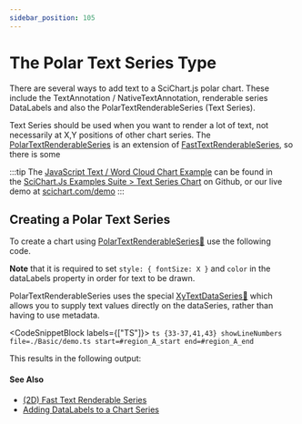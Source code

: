 ```yaml
---
sidebar_position: 105
---
```


# The Polar Text Series Type

There are several ways to add text to a SciChart.js polar chart. These include the TextAnnotation / NativeTextAnnotation, renderable series DataLabels and also the PolarTextRenderableSeries (Text Series).

Text Series should be used when you want to render a lot of text, not necessarily at X,Y positions of other chart series. The [PolarTextRenderableSeries](https://www.scichart.com/documentation/js/current/typedoc/classes/polartextrenderableseries.html) is an extension of [FastTextRenderableSeries](https://www.scichart.com/documentation/js/current/typedoc/classes/fasttextrenderableseries.html), so there is some

:::tip
The [JavaScript Text / Word Cloud Chart Example](https://www.scichart.com/demo/javascript-text-chart) can be found in the [SciChart.Js Examples Suite > Text Series Chart](https://github.com/ABTSoftware/SciChart.JS.Examples/tree/master/Examples/src/components/Examples/Charts2D/BasicChartTypes/TextSeriesChart) on Github, or our live demo at [scichart.com/demo](https://www.scichart.com/demo/javascript-line-chart)
:::

Creating a Polar Text Series
----------------------

To create a chart using [PolarTextRenderableSeries:blue_book:](https://www.scichart.com/documentation/js/current/typedoc/classes/polartextrenderableseries.html) use the following code. 

**Note** that it is required to set `style: { fontSize: X }` and `color` in the dataLabels property in order for text to be drawn. 

PolarTextRenderableSeries uses the special [XyTextDataSeries:blue_book:](https://www.scichart.com/documentation/js/current/typedoc/classes/xytextdataseries.html) which allows you to supply text values directly on the dataSeries, rather than having to use metadata. 

<CodeSnippetBlock labels={["TS"]}>
    ```ts {33-37,41,43} showLineNumbers file=./Basic/demo.ts start=#region_A_start end=#region_A_end
    ```
</CodeSnippetBlock>

This results in the following output: 

<LiveDocSnippet name="./Basic/demo" />

#### See Also

* [(2D) Fast Text Renderable Series](docusaurus/docs/2d-charts/chart-types/fast-text-renderable-series)
* [Adding DataLabels to a Chart Series](/2d-charts/chart-types/data-point-labels/data-labels-api-overview)